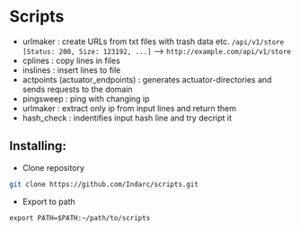 # Scripts
- urlmaker : create URLs from txt files with trash data 
etc. `/api/v1/store       [Status: 200, Size: 123192, ...]` --> `http://example.com/api/v1/store`
- cplines : copy lines in files
- inslines : insert lines to file
- actpoints (actuator_endpoints) : generates actuator-directories and sends requests to the domain
- pingsweep : ping with changing ip
- urlmaker : extract only ip from input lines and return them
- hash_check : indentifies input hash line and try decript it

## Installing:
- Clone repository
```sh
git clone https://github.com/Indarc/scripts.git
```
- Export to path
```
export PATH=$PATH:~/path/to/scripts
```
